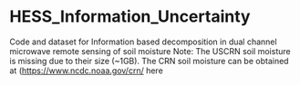 # HESS_Information_Uncertainty
Code and dataset for Information based decomposition in dual channel microwave remote sensing of soil moisture 
Note: The USCRN soil moisture is missing due to their size (~1GB). The CRN soil moisture can be obtained at (https://www.ncdc.noaa.gov/crn/ here 
